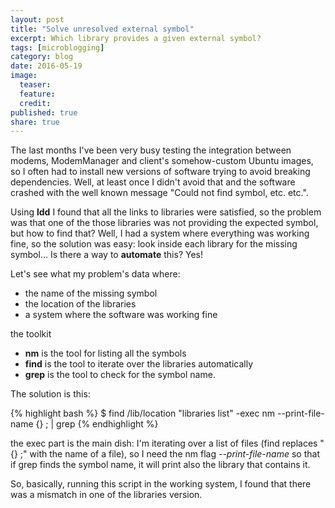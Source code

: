```yaml
---
layout: post
title: "Solve unresolved external symbol"
excerpt: Which library provides a given external symbol?
tags: [microblogging]
category: blog
date: 2016-05-19
image:
  teaser:
  feature:
  credit:
published: true
share: true
---
```


The last months I've been very busy testing the integration between modems, ModemManager and client's somehow-custom Ubuntu images, so I often had to install new versions of software trying to avoid breaking dependencies. Well, at least once I didn't avoid that and the software crashed with the well known message "Could not find symbol, etc. etc.".

Using **ldd** I found that all the links to libraries were satisfied, so the problem was that one of the those libraries was not providing the expected symbol, but how to find that? Well, I had a system where everything was working fine, so the solution was easy: look inside each library for the missing symbol... Is there a way to **automate** this? Yes!

Let's see what my problem's data where:

* the name of the missing symbol
* the location of the libraries
* a system where the software was working fine

the toolkit

* **nm** is the tool for listing all the symbols
* **find** is the tool to iterate over the libraries automatically
* **grep** is the tool to check for the symbol name.

The solution is this:

{% highlight bash %}
$ find /lib/location "libraries list" -exec nm --print-file-name {} \; | grep <symbol-name>
{% endhighlight %}

the exec part is the main dish: I'm iterating over a list of files (find replaces "{} \;" with the name of a file), so I need the nm flag _--print-file-name_ so that if grep finds the symbol name, it will print also the library that contains it.

So, basically, running this script in the working system, I found that there was a mismatch in one of the libraries version.
